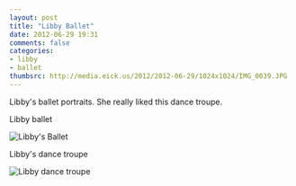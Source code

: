 ```yaml
---
layout: post
title: "Libby Ballet"
date: 2012-06-29 19:31
comments: false
categories: 
- libby
- ballet
thumbsrc: http://media.eick.us/2012/2012-06-29/1024x1024/IMG_0039.JPG
---
```

Libby's ballet portraits.  She really liked this dance troupe.

Libby ballet

![Libby's Ballet](http://media.eick.us/media/photographs/2012/2012-06-29/IMG_0039.JPG)


Libby's dance troupe

![Libby dance troupe](http://media.eick.us/media/photographs/2012/2012-06-29/IMG_0040.JPG)


